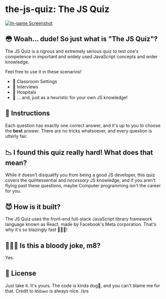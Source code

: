 # the-js-quiz: **The JS Quiz**

[![In-game Screenshot](assets/img/readme-scsh.png)](nsdawn.dev/the-js-quiz)

## 😳 Woah... dude! So just what is "The JS Quiz"? 
The JS Quiz is a rigrous and extremely serious quiz to test one's competence in important and widely used JavaScript concepts and wider knowledge. 

Feel free to use it in these scenarios!
- 🚸 Classroom Settings
- 🤝 Interviews
- 🏥 Hospitals
- 🤔 ... and, just as a heuristic for your own JS knowledge!

## 🚀 Instructions
Each question has exactly one correct answer, and it's up to you to choose the **best** answer. There are no tricks whatsoever, and every question is utterly fair.

## 📉 I found this quiz really hard! What does that mean? 
While it doesn't disqualify you from being a good JS developer, this quiz covers the quintessential and _necessary_ JS knowledge, and if you aren't flying past these questions, maybe Computer programming isn't the career for you.

## 😈 How is it built? 
The JS Quiz uses the front-end full-stack JavaScript library framework language known as React, made by Facebook's Meta corporation. That's why it's so blazingly fast 🥵🔥🔥!

## 🙎🏽‍♀️ Is this a bloody joke, m8?
Yes.

## 📖 License
Just take it. It's yours. The code is kinda dog💩, and you can't blame me for that. Credit to `NSDawn` is always nice. /srs